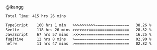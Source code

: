 @ikangg
<!--START_SECTION:waka-->

```txt
Total Time: 415 hrs 26 mins

TypeScript    160 hrs 1 min   >>>>>>>>>>===============   38.26 %
Svelte        118 hrs 26 mins >>>>>>>==================   28.32 %
JavaScript    67 hrs 57 mins  >>>>=====================   16.25 %
fugitive      12 hrs 8 mins   >========================   02.90 %
netrw         11 hrs 47 mins  >========================   02.82 %
```

<!--END_SECTION:waka-->
